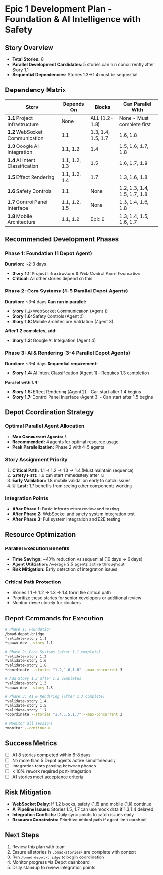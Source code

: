 # Epic 1 Development Plan - Foundation & AI Intelligence with Safety

## Story Overview
- **Total Stories:** 8
- **Parallel Development Candidates:** 5 stories can run concurrently after Story 1.1
- **Sequential Dependencies:** Stories 1.3→1.4 must be sequential

## Dependency Matrix

| Story | Depends On | Blocks | Can Parallel With |
|-------|------------|--------|-------------------|
| **1.1** Project Infrastructure | None | ALL (1.2-1.8) | None - Must complete first |
| **1.2** WebSocket Communication | 1.1 | 1.3, 1.4, 1.5, 1.7 | 1.6, 1.8 |
| **1.3** Google AI Integration | 1.1, 1.2 | 1.4 | 1.5, 1.6, 1.7, 1.8 |
| **1.4** AI Intent Classification | 1.1, 1.2, 1.3 | 1.5 | 1.6, 1.7, 1.8 |
| **1.5** Effect Rendering | 1.1, 1.2, 1.4 | 1.7 | 1.3, 1.6, 1.8 |
| **1.6** Safety Controls | 1.1 | None | 1.2, 1.3, 1.4, 1.5, 1.7, 1.8 |
| **1.7** Control Panel Interface | 1.1, 1.2, 1.5 | None | 1.3, 1.4, 1.6, 1.8 |
| **1.8** Mobile Architecture | 1.1, 1.2 | Epic 2 | 1.3, 1.4, 1.5, 1.6, 1.7 |

## Recommended Development Phases

### Phase 1: Foundation (1 Depot Agent)
**Duration:** ~2-3 days
- **Story 1.1:** Project Infrastructure & Web Control Panel Foundation
- **Critical:** All other stories depend on this

### Phase 2: Core Systems (4-5 Parallel Depot Agents)
**Duration:** ~3-4 days
**Can run in parallel:**
- **Story 1.2:** WebSocket Communication (Agent 1)
- **Story 1.6:** Safety Controls (Agent 2)
- **Story 1.8:** Mobile Architecture Validation (Agent 3)

**After 1.2 completes, add:**
- **Story 1.3:** Google AI Integration (Agent 4)

### Phase 3: AI & Rendering (3-4 Parallel Depot Agents)
**Duration:** ~3-4 days
**Sequential requirement:**
- **Story 1.4:** AI Intent Classification (Agent 1) - Requires 1.3 completion

**Parallel with 1.4:**
- **Story 1.5:** Effect Rendering (Agent 2) - Can start after 1.4 begins
- **Story 1.7:** Control Panel Interface (Agent 3) - Can start after 1.5 begins

## Depot Coordination Strategy

### Optimal Parallel Agent Allocation
- **Max Concurrent Agents:** 5
- **Recommended:** 4 agents for optimal resource usage
- **Peak Parallelization:** Phase 2 with 4-5 agents

### Story Assignment Priority
1. **Critical Path:** 1.1 → 1.2 → 1.3 → 1.4 (Must maintain sequence)
2. **Safety First:** 1.6 can start immediately after 1.1
3. **Early Validation:** 1.8 mobile validation early to catch issues
4. **UI Last:** 1.7 benefits from seeing other components working

### Integration Points
- **After Phase 1:** Basic infrastructure review and testing
- **After Phase 2:** WebSocket and safety system integration test
- **After Phase 3:** Full system integration and E2E testing

## Resource Optimization

### Parallel Execution Benefits
- **Time Savings:** ~40% reduction vs sequential (10 days → 6 days)
- **Agent Utilization:** Average 3.5 agents active throughout
- **Risk Mitigation:** Early detection of integration issues

### Critical Path Protection
- Stories 1.1 → 1.2 → 1.3 → 1.4 form the critical path
- Prioritize these stories for senior developers or additional review
- Monitor these closely for blockers

## Depot Commands for Execution

```bash
# Phase 1: Foundation
/bmad-depot-bridge
*validate-story 1.1
*spawn-dev --story 1.1

# Phase 2: Core Systems (after 1.1 complete)
*validate-story 1.2
*validate-story 1.6
*validate-story 1.8
*coordinate --stories "1.2,1.6,1.8" --max-concurrent 3

# Add Story 1.3 after 1.2 completes
*validate-story 1.3
*spawn-dev --story 1.3

# Phase 3: AI & Rendering (after 1.3 complete)
*validate-story 1.4
*validate-story 1.5
*validate-story 1.7
*coordinate --stories "1.4,1.5,1.7" --max-concurrent 3

# Monitor all sessions
*monitor --continuous
```

## Success Metrics
- [ ] All 8 stories completed within 6-8 days
- [ ] No more than 5 Depot agents active simultaneously
- [ ] Integration tests passing between phases
- [ ] < 10% rework required post-integration
- [ ] All stories meet acceptance criteria

## Risk Mitigation
- **WebSocket Delay:** If 1.2 blocks, safety (1.6) and mobile (1.8) continue
- **AI Pipeline Issues:** Stories 1.5, 1.7 can use mock data if 1.3/1.4 delayed
- **Integration Conflicts:** Daily sync points to catch issues early
- **Resource Constraints:** Prioritize critical path if agent limit reached

## Next Steps
1. Review this plan with team
2. Ensure all stories in `.bmad/stories/` are complete with context
3. Run `/bmad-depot-bridge` to begin coordination
4. Monitor progress via Depot dashboard
5. Daily standup to review integration points